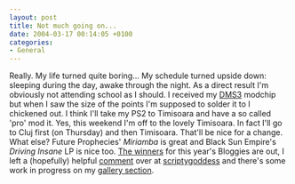 ```yaml
---
layout: post
title: Not much going on...
date: 2004-03-17 00:14:05 +0100
categories:
- General
---
```

<p>Really. My life turned quite boring... My schedule turned upside down: sleeping during the day, awake through the night. As a direct result I'm obviously not attending school as I should. I received my <a href="http://www.dms3.com">DMS3</a> modchip but when I saw the size of the points I'm supposed to solder it to I chickened out. I think I'll take my PS2 to Timisoara and have a so called 'pro' mod it. Yes, this weekend I'm off to the lovely Timisoara. In fact I'll go to Cluj first (on Thursday) and then Timisoara. That'll be nice for a change.<br />
What else? Future Prophecies' <i>Miriamba</i> is great and Black Sun Empire's <i>Driving Insane</i> LP is nice too. <a href="http://www.fairvue.com/?feature=awards2004">The winners</a> for this year's Bloggies are out, I left a (hopefully) helpful <a href="http://www.scriptygoddess.com/archives/004902.php#comments">comment</a> over at <a href="http://www.scriptygoddess.com/" title="Nicest web related blog">scriptygoddess</a> and there's some work in progress on my <a href="http://www.rusiczki.net/gallery/">gallery section</a>.</p>
